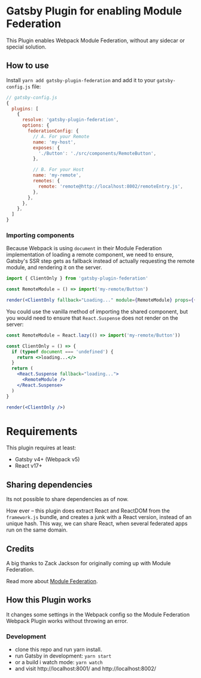 # Gatsby Plugin for enabling Module Federation

This Plugin enables Webpack Module Federation, without any sidecar or special solution.

## How to use

Install `yarn add gatsby-plugin-federation` and add it to your `gatsby-config.js` file:

```js
// gatsby-config.js
{
  plugins: [
    {
      resolve: 'gatsby-plugin-federation',
      options: {
        federationConfig: {
          // A. For your Remote
          name: 'my-host',
          exposes: {
            './Button': './src/components/RemoteButton',
          },

          // B. For your Host
          name: 'my-remote',
          remotes: {
            remote: 'remote@http://localhost:8002/remoteEntry.js',
          },
        },
      },
    },
  ]
}
```

### Importing components

Because Webpack is using `document` in their Module Federation implementation of loading a remote component, we need to ensure, Gatsby's SSR step gets as fallback instead of actually requesting the remote module, and rendering it on the server.

```jsx
import { ClientOnly } from 'gatsby-plugin-federation'

const RemoteModule = () => import('my-remote/Button')

render(<ClientOnly fallback="Loading..." module={RemoteModule} props={{}} />)
```

You could use the vanilla method of importing the shared component, but you would need to ensure that `React.Suspense` does not render on the server:

```jsx
const RemoteModule = React.lazy(() => import('my-remote/Button'))

const ClientOnly = () => {
  if (typeof document === 'undefined') {
    return <>loading...</>
  }
  return (
    <React.Suspense fallback="loading...">
      <RemoteModule />
    </React.Suspense>
  )
}

render(<ClientOnly />)
```

# Requirements

This plugin requires at least:

- Gatsby v4+ (Webpack v5)
- React v17+

## Sharing dependencies

Its not possible to share dependencies as of now.

How ever – this plugin does extract React and ReactDOM from the `framework.js` bundle, and creates a junk with a React version, instead of an unique hash. This way, we can share React, when several federated apps run on the same domain.

## Credits

A big thanks to Zack Jackson for originally coming up with Module Federation.

Read more about [Module Federation](https://webpack.js.org/concepts/module-federation/).

## How this Plugin works

It changes some settings in the Webpack config so the Module Federation Webpack Plugin works without throwing an error.

### Development

- clone this repo and run yarn install.
- run Gatsby in development: `yarn start`
- or a build i watch mode: `yarn watch`
- and visit http://localhost:8001/ and http://localhost:8002/
